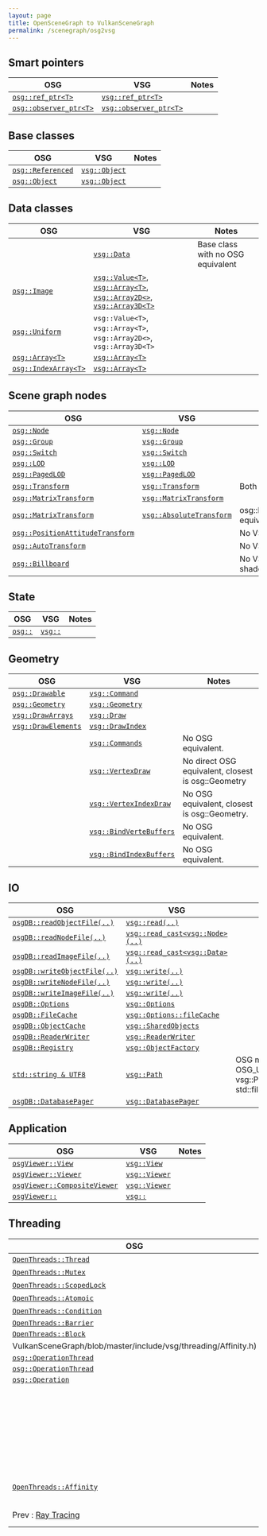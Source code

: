 ```yaml
---
layout: page
title: OpenSceneGraph to VulkanSceneGraph
permalink: /scenegraph/osg2vsg
---
```


## Smart pointers

| OSG | VSG | Notes |
| --- | --- | --- |
| [`osg::ref_ptr<T>`](https://github.com/openscenegraph/OpenSceneGraph/blob/master/include/osg/ref_ptr) | [`vsg::ref_ptr<T>`](https://github.com/vsg-dev/VulkanSceneGraph/blob/master/include/vsg/core/ref_ptr.h) |  |
| [`osg::observer_ptr<T>`](https://github.com/openscenegraph/OpenSceneGraph/blob/master/include/osg/observer_ptr) | [`vsg::observer_ptr<T>`](https://github.com/vsg-dev/VulkanSceneGraph/blob/master/include/vsg/core/observer_ptr.h)  |


## Base classes

| OSG | VSG | Notes |
| --- | --- | --- |
| [`osg::Referenced`](https://github.com/openscenegraph/OpenSceneGraph/blob/master/include/osg/Referenced) | [`vsg::Object`](https://github.com/vsg-dev/VulkanSceneGraph/blob/master/include/vsg/core/Object.h) |  |
| [`osg::Object`](https://github.com/openscenegraph/OpenSceneGraph/blob/master/include/osg/Object) | [`vsg::Object`](https://github.com/vsg-dev/VulkanSceneGraph/blob/master/include/vsg/core/Object.h)  | |

## Data classes

| OSG | VSG | Notes |
| --- | --- | --- |
| | [`vsg::Data`](https://github.com/vsg-dev/VulkanSceneGraph/blob/master/include/vsg/core/Data.h) | Base class with no OSG equivalent |
| [`osg::Image`](https://github.com/openscenegraph/OpenSceneGraph/blob/master/include/osg/Image) | [`vsg::Value<T>`, `vsg::Array<T>`, `vsg::Array2D<>`, `vsg::Array3D<T>`](https://github.com/vsg-dev/VulkanSceneGraph/blob/master/include/vsg/core/)  |  |
| [`osg::Uniform`](https://github.com/openscenegraph/OpenSceneGraph/blob/master/include/osg/Uniform) | `vsg::Value<T>`, `vsg::Array<T>`, `vsg::Array2D<>`, `vsg::Array3D<T>` |  |
| [`osg::Array<T>`](https://github.com/openscenegraph/OpenSceneGraph/blob/master/include/osg/Array) | [`vsg::Array<T>`](https://github.com/vsg-dev/VulkanSceneGraph/blob/master/include/vsg/core/Array.h) |  |
| [`osg::IndexArray<T>`](https://github.com/openscenegraph/OpenSceneGraph/blob/master/include/osg/Array) | [`vsg::Array<T>`](https://github.com/vsg-dev/VulkanSceneGraph/blob/master/include/vsg/core/Array.h) |  |

## Scene graph nodes

| OSG | VSG | Notes |
| --- | --- | --- |
| [`osg::Node`](https://github.com/openscenegraph/OpenSceneGraph/blob/master/include/osg/Node) | [`vsg::Node`](https://github.com/vsg-dev/VulkanSceneGraph/blob/master/include/vsg/nodes/Node.h)  |  |
| [`osg::Group`](https://github.com/openscenegraph/OpenSceneGraph/blob/master/include/osg/Group) | [`vsg::Group`](https://github.com/vsg-dev/VulkanSceneGraph/blob/master/include/vsg/nodes/Group.h)  |  |
| [`osg::Switch`](https://github.com/openscenegraph/OpenSceneGraph/blob/master/include/osg/Switch) | [`vsg::Switch`](https://github.com/vsg-dev/VulkanSceneGraph/blob/master/include/vsg/nodes/Switch.h)  |  |
| [`osg::LOD`](https://github.com/openscenegraph/OpenSceneGraph/blob/master/include/osg/LOD) | [`vsg::LOD`](https://github.com/vsg-dev/VulkanSceneGraph/blob/master/include/vsg/nodes/LOD.h)  |  |
| [`osg::PagedLOD`](https://github.com/openscenegraph/OpenSceneGraph/blob/master/include/osg/PagedLOD) | [`vsg::PagedLOD`](https://github.com/vsg-dev/VulkanSceneGraph/blob/master/include/vsg/nodes/PagedLOD.h)  |  |
| [`osg::Transform`](https://github.com/openscenegraph/OpenSceneGraph/blob/master/include/osg/Transform) | [`vsg::Transform`](https://github.com/vsg-dev/VulkanSceneGraph/blob/master/include/vsg/nodes/Transform,h)  | Both base classes for providing model transforms |
| [`osg::MatrixTransform`](https://github.com/openscenegraph/OpenSceneGraph/blob/master/include/osg/MatrixTransform) | [`vsg::MatrixTransform`](https://github.com/vsg-dev/VulkanSceneGraph/blob/master/include/vsg/nodes/MatrixTransform,h)  |  |
| [`osg::MatrixTransform`](https://github.com/openscenegraph/OpenSceneGraph/blob/master/include/osg/MatrixTransform) | [`vsg::AbsoluteTransform`](https://github.com/vsg-dev/VulkanSceneGraph/blob/master/include/vsg/nodes/AbsoluteTransform,h)  |  osg::MatrixTransform::[setReferenceFrame(ABSOLUTE_RF)](https://github.com/openscenegraph/OpenSceneGraph/blob/master/include/osg/Transform#97) equivalent to vsg::AbsoluteTransform |
| [`osg::PositionAttitudeTransform`](https://github.com/openscenegraph/OpenSceneGraph/blob/master/include/osg/PositionAttitudeTransform) |  | No VSG equivalent |
| [`osg::AutoTransform`](https://github.com/openscenegraph/OpenSceneGraph/blob/master/include/osg/AutoTransform) |  | No VSG equivalent |
| [`osg::Billboard`](https://github.com/openscenegraph/OpenSceneGraph/blob/master/include/osg/Billboard) |  | No VSG equivalent - use instanced geometry and vertex shader. |

## State

| OSG | VSG | Notes |
| --- | --- | --- |
| [`osg::`](https://github.com/openscenegraph/OpenSceneGraph/blob/master/include/osg/) | [`vsg::`](https://github.com/vsg-dev/VulkanSceneGraph/blob/master/include/vsg/state/)  |  |

## Geometry

| OSG | VSG | Notes |
| --- | --- | --- |
| [`osg::Drawable`](https://github.com/openscenegraph/OpenSceneGraph/blob/master/include/osg/Drawable) | [`vsg::Command`](https://github.com/vsg-dev/VulkanSceneGraph/blob/master/include/vsg/commands/Command.h)  |  |
| [`osg::Geometry`](https://github.com/openscenegraph/OpenSceneGraph/blob/master/include/osg/Geometry) | [`vsg::Geometry`](https://github.com/vsg-dev/VulkanSceneGraph/blob/master/include/vsg/nodes/Geometry.h)  |  |
| [`vsg::DrawArrays`](https://github.com/openscenegraph/OpenSceneGraph/blob/master/include/osg/PrimitiveSet#L221) | [`vsg::Draw`](https://github.com/vsg-dev/VulkanSceneGraph/blob/master/include/vsg/commands/Draw.h) |  |
| [`vsg::DrawElements`](https://github.com/openscenegraph/OpenSceneGraph/blob/master/include/osg/PrimitiveSet#L336) | [`vsg::DrawIndex`](https://github.com/vsg-dev/VulkanSceneGraph/blob/master/include/vsg/commands/DrawIndexed.h) |  |
| | [`vsg::Commands`](https://github.com/vsg-dev/VulkanSceneGraph/blob/master/include/vsg/commands/Commands.h) | No OSG equivalent. |
| | [`vsg::VertexDraw`](https://github.com/vsg-dev/VulkanSceneGraph/blob/master/include/vsg/nodes/VertexDraw)  |  No direct OSG equivalent, closest is osg::Geometry |
| | [`vsg::VertexIndexDraw`](https://github.com/vsg-dev/VulkanSceneGraph/blob/master/include/vsg/nodes/VertexIndexDraw.h)  |  No OSG equivalent, closest is osg::Geometry. |
| | [`vsg::BindVerteBuffers`](https://github.com/vsg-dev/VulkanSceneGraph/blob/master/include/vsg/commands/BindVerteBuffers.h) | No OSG equivalent. |
| | [`vsg::BindIndexBuffers`](https://github.com/vsg-dev/VulkanSceneGraph/blob/master/include/vsg/commands/BindIndexBuffers.h) | No OSG equivalent. |

## IO

| OSG | VSG | Notes |
| --- | --- | --- |
| [`osgDB::readObjectFile(..)`](https://github.com/openscenegraph/OpenSceneGraph/blob/master/include/osgDB/ReadFile#L232) | [`vsg::read(..)`](https://github.com/vsg-dev/VulkanSceneGraph/blob/master/include/vsg/io/read.h)  |  |
| [`osgDB::readNodeFile(..)`](https://github.com/openscenegraph/OpenSceneGraph/blob/master/include/osgDB/ReadFile#L308) | [`vsg::read_cast<vsg::Node>(..)`](https://github.com/vsg-dev/VulkanSceneGraph/blob/master/include/vsg/io/read.h)  |  |
| [`osgDB::readImageFile(..)`](https://github.com/openscenegraph/OpenSceneGraph/blob/master/include/osgDB/ReadFile#L268) | [`vsg::read_cast<vsg::Data>(..)`](https://github.com/vsg-dev/VulkanSceneGraph/blob/master/include/vsg/io/read.h)  |  |
| [`osgDB::writeObjectFile(..)`](https://github.com/openscenegraph/OpenSceneGraph/blob/master/include/osgDB/WriteFile) | [`vsg::write(..)`](https://github.com/vsg-dev/VulkanSceneGraph/blob/master/include/vsg/io/write.h)  |  |
| [`osgDB::writeNodeFile(..)`](https://github.com/openscenegraph/OpenSceneGraph/blob/master/include/osgDB/WriteFile) | [`vsg::write(..)`](https://github.com/vsg-dev/VulkanSceneGraph/blob/master/include/vsg/io/write.h)  |  |
| [`osgDB::writeImageFile(..)`](https://github.com/openscenegraph/OpenSceneGraph/blob/master/include/osgDB/WriteFile) | [`vsg::write(..)`](https://github.com/vsg-dev/VulkanSceneGraph/blob/master/include/vsg/io/write.h)  |  |
| [`osgDB::Options`](https://github.com/openscenegraph/OpenSceneGraph/blob/master/include/osgDB/Options) | [`vsg::Options`](https://github.com/vsg-dev/VulkanSceneGraph/blob/master/include/vsg/io/Options.h)  |  |
| [`osgDB::FileCache`](https://github.com/openscenegraph/OpenSceneGraph/blob/master/include/osgDB/FileCache) | [`vsg::Options::fileCache`](https://github.com/vsg-dev/VulkanSceneGraph/blob/master/include/vsg/io/Options.h#L75)  |  |
| [`osgDB::ObjectCache`](https://github.com/openscenegraph/OpenSceneGraph/blob/master/include/osgDB/ObjectCache) | [`vsg::SharedObjects`](https://github.com/vsg-dev/VulkanSceneGraph/blob/master/include/vsg/utils/SharedObjects.h)  |  |
| [`osgDB::ReaderWriter`](https://github.com/openscenegraph/OpenSceneGraph/blob/master/include/osgDB/ReaderWriter) | [`vsg::ReaderWriter`](https://github.com/vsg-dev/VulkanSceneGraph/blob/master/include/vsg/io/ReaderWriter.h)  |  |
| [`osgDB::Registry`](https://github.com/openscenegraph/OpenSceneGraph/blob/master/include/osgDB/Registry) | [`vsg::ObjectFactory`](https://github.com/vsg-dev/VulkanSceneGraph/blob/master/include/vsg/io/ObjectFactory.h)  |  |
| [`std::string & UTF8`](https://github.com/openscenegraph/OpenSceneGraph/blob/master/include/osgDB/ConvertUTF8) | [`vsg::Path`](https://github.com/vsg-dev/VulkanSceneGraph/blob/master/include/vsg/io/Path.h)  |  OSG must be compiled with OSG_USE_UTF8_FILENAME, vsg::Path works like std::filesystem::path |
| [`osgDB::DatabasePager`](https://github.com/openscenegraph/OpenSceneGraph/blob/master/include/osgDB/DatabasePager) | [`vsg::DatabasePager`](https://github.com/vsg-dev/VulkanSceneGraph/blob/master/include/vsg/io/DatabasePager.h)  |  |

## Application

| OSG | VSG | Notes |
| --- | --- | --- |
| [`osgViewer::View`](https://github.com/openscenegraph/OpenSceneGraph/blob/master/include/osgViewer/View.h) | [`vsg::View`](https://github.com/vsg-dev/VulkanSceneGraph/blob/master/include/vsg/app/View.h)  |  |
| [`osgViewer::Viewer`](https://github.com/openscenegraph/OpenSceneGraph/blob/master/include/osgViewer/Viewer.h) | [`vsg::Viewer`](https://github.com/vsg-dev/VulkanSceneGraph/blob/master/include/vsg/app/Viewer.h)  |  |
| [`osgViewer::CompositeViewer`](https://github.com/openscenegraph/OpenSceneGraph/blob/master/include/osgViewer/CompositeViewer.h) | [`vsg::Viewer`](https://github.com/vsg-dev/VulkanSceneGraph/blob/master/include/vsg/app/Viewer.h)  |  |
| [`osgViewer::`](https://github.com/openscenegraph/OpenSceneGraph/blob/master/include/osgViewer/) | [`vsg::`](https://github.com/vsg-dev/VulkanSceneGraph/blob/master/include/vsg/app/)  |  |

## Threading

| OSG | VSG | Notes |
| --- | --- | --- |
| [`OpenThreads::Thread`](https://github.com/openscenegraph/OpenSceneGraph/blob/master/include/OpenThraeds/Thread) | std::thread | |
| [`OpenThreads::Mutex`](https://github.com/openscenegraph/OpenSceneGraph/blob/master/include/OpenThraeds/Mutex) | std::mutex| |
| [`OpenThreads::ScopedLock`](https://github.com/openscenegraph/OpenSceneGraph/blob/master/include/OpenThraeds/Block.h) | std::lock | |
| [`OpenThreads::Atomoic`](https://github.com/openscenegraph/OpenSceneGraph/blob/master/include/OpenThraeds/Atomic) | std::atomic | |
| [`OpenThreads::Condition`](https://github.com/openscenegraph/OpenSceneGraph/blob/master/include/OpenThraeds/Condition) | std::condition_variable | |
| [`OpenThreads::Barrier`](https://github.com/openscenegraph/OpenSceneGraph/blob/master/include/OpenThraeds/Barrier) | [`vsg::Barrier`](https://github.com/vsg-dev/VulkanSceneGraph/blob/master/include/vsg/threading/Barrier.h) | |
| [`OpenThreads::Block`](https://github.com/openscenegraph/OpenSceneGraph/blob/master/include/OpenThraeds/Block) | [`vsg::Latch`](https://github.com/vsg-dev/VulkanSceneGraph/blob/master/include/vsg/threading/Latch.h) | |
VulkanSceneGraph/blob/master/include/vsg/threading/Affinity.h) | |
|  [`osg::OperationThread`](https://github.com/vsg-dev/VulkanSceneGraph/blob/master/include/vsg/osg/OperationThread) | [`vsg::OperationThread`](https://github.com/vsg-dev/VulkanSceneGraph/blob/master/include/vsg/threading/OperationThread.h) |  |
|  [`osg::OperationThread`](https://github.com/vsg-dev/VulkanSceneGraph/blob/master/include/vsg/osg/OperationThread) | [`vsg::OperationQueue`](https://github.com/vsg-dev/VulkanSceneGraph/blob/master/include/vsg/threading/OperationQueue.h) |  |
|  [`osg::Operation`](https://github.com/vsg-dev/VulkanSceneGraph/blob/master/include/vsg/osg/OperationThread) | [`vsg::Operation`](https://github.com/vsg-dev/VulkanSceneGraph/blob/master/include/vsg/threading/OperationQueue.h) |  |
|  | [`vsg::ActivityStatus`](https://github.com/vsg-dev/VulkanSceneGraph/blob/master/include/vsg/threading/ActivityStatus.h) | No OSG equvalent, used to cooperatively release barriers & blocks. |
| | [`vsg::FrameBlock`](https://github.com/vsg-dev/VulkanSceneGraph/blob/master/include/vsg/threading/FrameBlock.h) | No direct OSG equvalent, loosely OpenThreds::Block. |
| [`OpenThreads::Affinity`](https://github.com/openscenegraph/OpenSceneGraph/blob/master/include/OpenThraeds/Affinity) | [`vsg::Affinity`](https://github.com/vsg-dev/
Prev : [Ray Tracing](RayTracing.md) | Next : [Next Chapter : Application](../4_Application/index.md)


